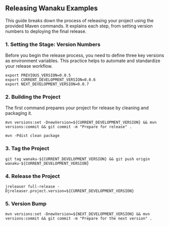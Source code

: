 ## Releasing Wanaku Examples

This guide breaks down the process of releasing your project using the provided Maven commands. It explains each step, from setting version numbers to deploying the final release.

### **1. Setting the Stage: Version Numbers**

Before you begin the release process, you need to define three key versions as environment variables. This practice helps to automate and standardize your release workflow.

```shell
export PREVIOUS_VERSION=0.0.5
export CURRENT_DEVELOPMENT_VERSION=0.0.6
export NEXT_DEVELOPMENT_VERSION=0.0.7
```


### **2. Building the Project**

The first command prepares your project for release by cleaning and packaging it.

```shell
mvn versions:set -DnewVersion=${CURRENT_DEVELOPMENT_VERSION} && mvn versions:commit && git commit -m "Prepare for release" .
```

```shell
mvn -Pdist clean package
```

### **3. Tag the Project**

```shell
git tag wanaku-${CURRENT_DEVELOPMENT_VERSION} && git push origin wanaku-${CURRENT_DEVELOPMENT_VERSION}
```

### **4. Release the Project**

```shell
jreleaser full-release -Djreleaser.project.version=${CURRENT_DEVELOPMENT_VERSION}
```

### **5. Version Bump**

```shell
mvn versions:set -DnewVersion=${NEXT_DEVELOPMENT_VERSION} && mvn versions:commit && git commit -m "Prepare for the next version" .
```